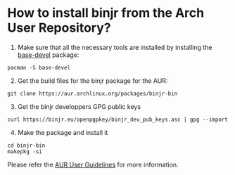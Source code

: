 # How to install binjr from the Arch User Repository?

1. Make sure that all the necessary tools are installed by installing the [base-devel](https://archlinux.org/packages/?name=base-devel) package:
```
pacman -S base-devel
```

2. Get the build files for the binjr package for the AUR:
```
git clone https://aur.archlinux.org/packages/binjr-bin
```

3. Get the binjr developpers GPG public keys
```
curl https://binjr.eu/openpgpkey/binjr_dev_pub_keys.asc | gpg --import
```

4. Make the package and install it
```
cd binjr-bin
makepkg -si
```

Please refer the [AUR User Guidelines](https://wiki.archlinux.org/title/Arch_User_Repository) for more information.
